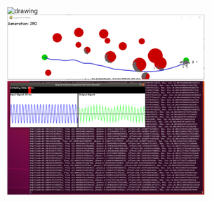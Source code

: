 <img src="https://github.com/estods3/JetTank/blob/master/documentation/linefollowing.gif" alt="drawing" width="200"/><img src="https://github.com/estods3/PathPlanning-withGeneticAI/blob/master/pics/gen280.PNG" alt="drawing" width="449"/><img src="https://github.com/estods3/Sampling-usingNyquistTheorem/blob/master/screenshots/FrequencyGreaterThanNyquist.png" alt="drawing" width="449"/>

<!--
**estods3/estods3** is a ✨ _special_ ✨ repository because its `README.md` (this file) appears on your GitHub profile.
-->
